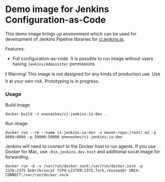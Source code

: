 Demo image for Jenkins Configuration-as-Code
===

This demo image brings up environment which can be used for development of Jenkins Pipeline libraries for [ci.jenkins.io](https://ci.jenkins.io).

Features:
* Full configuration-as-code. It is possible to run image without users having `Jenkins/Administer` permissions

:exclamation: Warning! This image is not designed for any kinds of production use.
Use it at your own risk.
Prototyping is in progress.

### Usage

Build image:

```
docker build -t onenashev/ci-jenkins-io-dev .
```

Run image:

```
docker run --rm --name ci-jenkins-io-dev -v maven-repo:/root/.m2 -p 8080:8080 -p 50000:50000 onenashev/ci-jenkins-io-dev 
```

Jenkins will need to connect to the Docker host to run agents.
If you use Docker for Mac, use `-Dio.jenkins.dev.host` and additional socat image for forwarding.

```
docker run -d -v /var/run/docker.sock:/var/run/docker.sock -p 2376:2375 bobrik/socat TCP4-LISTEN:2375,fork,reuseaddr UNIX-CONNECT:/var/run/docker.sock
```
